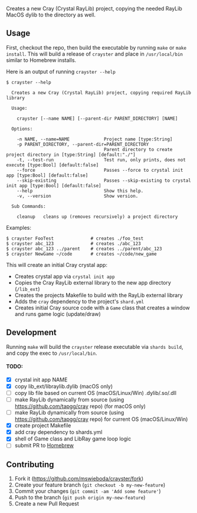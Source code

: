 Creates a new Cray (Crystal RayLib) project, copying the needed RayLib MacOS dylib to the directory as well.


## Usage

First, checkout the repo, then build the executable by running `make` or `make install`. This will build a release of `crayster` and place in `/usr/local/bin` similar to Homebrew installs.

Here is an output of running `crayster --help`

```
$ crayster --help

  Creates a new Cray (Crystal RayLib) project, copying required RayLib library

  Usage:

    crayster [--name NAME] [--parent-dir PARENT_DIRECTORY] [NAME]

  Options:

    -n NAME, --name=NAME             Project name [type:String]
    -p PARENT_DIRECTORY, --parent-dir=PARENT_DIRECTORY
                                     Parent directory to create project directory in [type:String] [default:"./"]
    -t, --test-run                   Test run, only prints, does not execute [type:Bool] [default:false]
    --force                          Passes --force to crystal init app [type:Bool] [default:false]
    --skip-existing                  Passes --skip-existing to crystal init app [type:Bool] [default:false]
    --help                           Show this help.
    -v, --version                    Show version.

  Sub Commands:

    cleanup   cleans up (removes recursively) a project directory
```

Examples:

```
$ crayster FooTest              # creates ./foo_test
$ crayster abc_123              # creates ./abc_123
$ crayster abc_123 ../parent    # creates ../parent/abc_123
$ crayster NewGame ~/code       # creates ~/code/new_game
```

This will create an initial Cray crystal app:

- Creates crystal app via `crystal init app`
- Copies the Cray RayLib external library to the new app directory (`/lib_ext`)
- Creates the projects Makefile to build with the RayLib external library
- Adds the `cray` dependency to the project's `shard.yml`
- Creates initial Cray source code with a `Game` class that creates a window and runs game logic (update/draw)

## Development

Running `make` will build the `crayster` release executable via `shards build`, and copy the exec to `/usr/local/bin`.

#### TODO:

- [x] crystal init app NAME
- [x] copy lib_ext/libraylib.dylib (macOS only)
- [ ] copy lib file based on current OS (macOS/Linux/Win) .dylib/.so/.dll
- [ ] make RayLib dynamically from source (using https://github.com/tapgg/cray repo) (for macOS only)
- [ ] make RayLib dynamically from source (using https://github.com/tapgg/cray repo) for current OS (macOS/Linux/Win)
- [x] create project Makefile
- [x] add cray dependency to shards.yml
- [x] shell of Game class and LibRay game loop logic
- [ ] submit PR to [Homebrew](https://github.com/Homebrew/homebrew-core)

## Contributing

1. Fork it (<https://github.com/mswieboda/crayster/fork>)
2. Create your feature branch (`git checkout -b my-new-feature`)
3. Commit your changes (`git commit -am 'Add some feature'`)
4. Push to the branch (`git push origin my-new-feature`)
5. Create a new Pull Request
